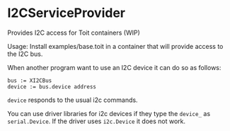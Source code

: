 # I2CServiceProvider
Provides I2C access for Toit containers (WIP)

Usage:
Install examples/base.toit in a container that will provide access to the I2C bus.

When another program want to use an I2C device it can do so as follows:
``` toit
bus := XI2CBus
device := bus.device address
```
`device` responds to the usual i2c commands.

You can use driver libraries for i2c devices if they type the `device_` as `serial.Device`. If the driver uses `i2c.Device` it does not work.



